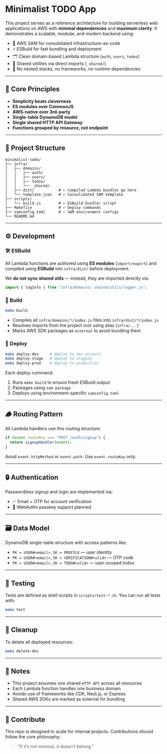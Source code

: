 # Minimalist TODO App

This project serves as a reference architecture for building serverless web applications on AWS with **minimal dependencies** and **maximum clarity**. It demonstrates a scalable, modular, and modern backend using:

- 🧱 AWS SAM for consolidated infrastructure-as-code
- ⚡️ ESBuild for fast bundling and deployment
- 🗂 Clean domain-based Lambda structure (`auth`, `users`, `todos`)
- 🧩 Shared utilities via direct imports (`_shared/`)
- 🚫 No nested stacks, no frameworks, no runtime dependencies

---

## 🧠 Core Principles

- **Simplicity beats cleverness**
- **ES modules over CommonJS**
- **AWS-native over 3rd-party**
- **Single-table DynamoDB model**
- **Single shared HTTP API Gateway**
- **Functions grouped by resource, not endpoint**

---

## 📁 Project Structure

```
minimalist-todo/
├── infra/
│   ├── domains/
│   │   ├── auth/
│   │   ├── users/
│   │   ├── todos/
│   │   └── _shared/
│   ├── dist/           # ← Compiled Lambda bundles go here
│   └── template.json   # ← Consolidated SAM template
├── scripts/
│   └── build.js        # ← ESBuild bundler script
├── Makefile            # ← Deploy commands
├── samconfig.toml      # ← SAM environment configs
└── README.md
```

---

## ⚙️ Development

### 🛠 ESBuild

All Lambda functions are authored using **ES modules** (`import/export`) and compiled using **ESBuild** into `infra/dist/` before deployment.

We **do not sync shared utils** — instead, they are imported directly via:

```js
import { logInfo } from "infra/domains/_shared/utils/logger.js";
```

### 🔨 Build

```bash
make build
```

- Compiles all `infra/domains/*/index.js` files into `infra/dist/*/index.js`
- Resolves imports from the project root using alias (`infra/...`)
- Marks AWS SDK packages as `external` to avoid bundling them

### 🚀 Deploy

```bash
make deploy-dev     # deploy to dev account
make deploy-stage   # deploy to staging
make deploy-prod    # deploy to production
```

Each deploy command:

1. Runs `make build` to ensure fresh ESBuild output
2. Packages using `sam package`
3. Deploys using environment-specific `samconfig.toml`

---

## 🪵 Routing Pattern

All Lambda handlers use this routing structure:

```js
if (event.routeKey === "POST /auth/signup") {
  return signupHandler(event);
}
```

Avoid `event.httpMethod` or `event.path`. Use `event.routeKey` only.

---

## 🔒 Authentication

Passwordless signup and login are implemented via:

- ✅ Email + OTP for account verification
- 🚧 WebAuthn passkey support planned

---

## 🗃️ Data Model

DynamoDB single-table structure with access patterns like:

- `PK = USER#<email>`, `SK = PROFILE` — user identity
- `PK = USER#<email>`, `SK = VERIFICATION#<ulid>` — OTP code
- `PK = USER#<email>`, `SK = TODO#<ulid>` — user-scoped todos

---

## 🧪 Testing

Tests are defined as shell scripts in `scripts/test-*.sh`. You can run all tests with:

```bash
make test
```

---

## 🧼 Cleanup

To delete all deployed resources:

```bash
make delete-dev
```

---

## 📌 Notes

- This project assumes one shared `HTTP API` across all resources
- Each Lambda function handles one business domain
- Avoids use of frameworks like CDK, Nest.js, or Express
- Shared AWS SDKs are marked as external for bundling

---

## 📣 Contribute

This repo is designed to scale for internal projects. Contributions should follow the core philosophy:

> "If it’s not minimal, it doesn’t belong."
